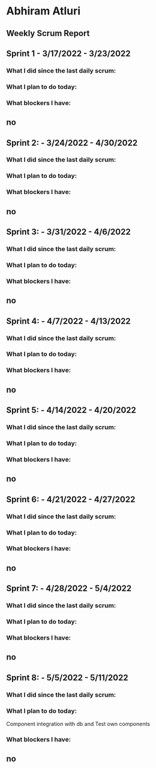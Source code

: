 # Abhiram Atluri

## Weekly Scrum Report

## Sprint 1 - 3/17/2022 - 3/23/2022

### What I did since the last daily scrum:


### What I plan to do today:


### What blockers I have:
no
--------------------------------------------------------

## Sprint 2: - 3/24/2022 - 4/30/2022

### What I did since the last daily scrum:


### What I plan to do today:


### What blockers I have:
no
--------------------------------------------------------

## Sprint 3: - 3/31/2022 - 4/6/2022

### What I did since the last daily scrum:


### What I plan to do today:


### What blockers I have:
no
--------------------------------------------------------

## Sprint 4: - 4/7/2022 - 4/13/2022

### What I did since the last daily scrum:


### What I plan to do today:


### What blockers I have:
no
--------------------------------------------------------
## Sprint 5: - 4/14/2022 - 4/20/2022

### What I did since the last daily scrum:
 

### What I plan to do today:

### What blockers I have:
no
--------------------------------------------------------

## Sprint 6: - 4/21/2022 - 4/27/2022

### What I did since the last daily scrum:


### What I plan to do today:
 

### What blockers I have:
no
--------------------------------------------------------


## Sprint 7: - 4/28/2022 - 5/4/2022

### What I did since the last daily scrum:


### What I plan to do today:


### What blockers I have:
no
--------------------------------------------------------


## Sprint 8: - 5/5/2022 - 5/11/2022

### What I did since the last daily scrum:


### What I plan to do today:
Component integration with db and Test own components

### What blockers I have:
no
--------------------------------------------------------
